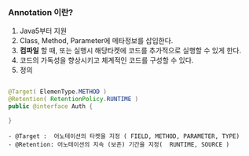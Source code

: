 ### Annotation 이란?
1. Java5부터 지원
2. Class, Method, Parameter에 메타정보를  삽입한다.
3. **컴파일** 할 때, 또는 실행시  해당타켓에  코드를 추가적으로 실행할 수 있게 한다.
4. 코드의 가독성을 향상시키고 체계적인 코드를 구성할 수 있다.
5. 정의
```java

@Target( ElemenType.METHOD )
@Retention( RetentionPolicy.RUNTIME )
public @interface Auth {

} 
```
    - @Target :  어노테이션의 타켓을 지정 ( FIELD, METHOD, PARAMETER, TYPE)
    - @Retention: 어노테이션의 지속 (보존) 기간을 지정(  RUNTIME, SOURCE )  
 